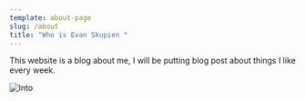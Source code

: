 ```yaml
---
template: about-page
slug: /about
title: "Who is Evan Skupien "
---
```

This website is a blog about me, I will be putting blog post about things I like every week. 

![Into](/assets/vanessa-bucceri-gdirwiyama8-unsplash.jpg "Into")